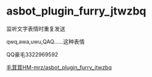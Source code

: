 # asbot_plugin_furry_jtwzbq

监听文字表情时重复发送

qwq,awa,uwu,QAQ......这种表情

QQ豪毛3322969592

[毛茸茸HM-mrz/asbot_plugin_furry_jtwzbq](https://github.com/furryHM-mrz/asbot_plugin_furry_jtwzbq)
